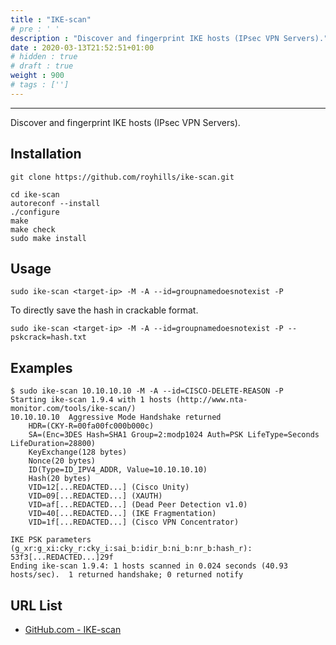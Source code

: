 ```yaml
---
title : "IKE-scan"
# pre : ' '
description : "Discover and fingerprint IKE hosts (IPsec VPN Servers)."
date : 2020-03-13T21:52:51+01:00
# hidden : true
# draft : true
weight : 900
# tags : ['']
---
```


---

Discover and fingerprint IKE hosts (IPsec VPN Servers).

## Installation

```plain
git clone https://github.com/royhills/ike-scan.git
```

```plain
cd ike-scan
autoreconf --install
./configure
make
make check
sudo make install
```

## Usage

```plain
sudo ike-scan <target-ip> -M -A --id=groupnamedoesnotexist -P
```

To directly save the hash in crackable format.

```plain
sudo ike-scan <target-ip> -M -A --id=groupnamedoesnotexist -P --pskcrack=hash.txt
```

## Examples

```plain
$ sudo ike-scan 10.10.10.10 -M -A --id=CISCO-DELETE-REASON -P
Starting ike-scan 1.9.4 with 1 hosts (http://www.nta-monitor.com/tools/ike-scan/)
10.10.10.10  Aggressive Mode Handshake returned
    HDR=(CKY-R=00fa00fc000b000c)
    SA=(Enc=3DES Hash=SHA1 Group=2:modp1024 Auth=PSK LifeType=Seconds LifeDuration=28800)
    KeyExchange(128 bytes)
    Nonce(20 bytes)
    ID(Type=ID_IPV4_ADDR, Value=10.10.10.10)
    Hash(20 bytes)
    VID=12[...REDACTED...] (Cisco Unity)
    VID=09[...REDACTED...] (XAUTH)
    VID=af[...REDACTED...] (Dead Peer Detection v1.0)
    VID=40[...REDACTED...] (IKE Fragmentation)
    VID=1f[...REDACTED...] (Cisco VPN Concentrator)

IKE PSK parameters (g_xr:g_xi:cky_r:cky_i:sai_b:idir_b:ni_b:nr_b:hash_r):
53f3[...REDACTED...]29f
Ending ike-scan 1.9.4: 1 hosts scanned in 0.024 seconds (40.93 hosts/sec).  1 returned handshake; 0 returned notify
```

## URL List

- [GitHub.com - IKE-scan](https://github.com/royhills/ike-scan)
